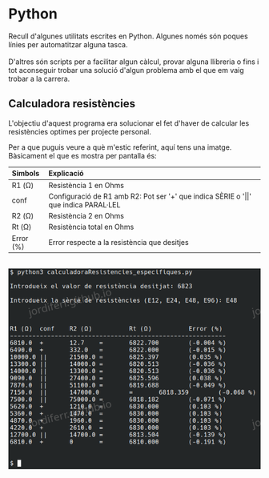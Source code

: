 # Python

Recull d'algunes utilitats escrites en Python. Algunes només són poques línies per automatitzar alguna tasca.<br /><br />
D'altres són scripts per a facilitar algun càlcul, provar alguna llibreria o fins i tot aconseguir trobar una solució d'algun problema amb el que em vaig trobar a la carrera.

## Calculadora resistències

L'objectiu d'aquest programa era solucionar el fet d'haver de calcular les resistències optimes per projecte personal.

Per a que puguis veure a què m'estic referint, aquí tens una imatge.<br />
Bàsicament el que es mostra per pantalla és:

| Simbols | Explicació |
| :--- | :--- |
| R1 (Ω) | Resistència 1 en Ohms |
| conf | Configuració de R1 amb R2: Pot ser '+' que indica SÈRIE o '\|\|' que indica PARAL·LEL |
| R2 (Ω) | Resistència 2 en Ohms |
| Rt (Ω) | Resistència total en Ohms |
| Error (%) | Error respecte a la resistència que desitjes |
<br />
<img src="./pictures/imatge_1.png" alt="Programa calculadoraResistencies_especifiques">
